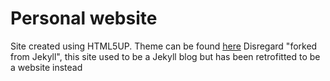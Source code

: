 # Personal website

Site created using HTML5UP.
Theme can be found [here](https://html5up.net/massively)
Disregard "forked from Jekyll", this site used to be a Jekyll blog but has been retrofitted to be a website instead
